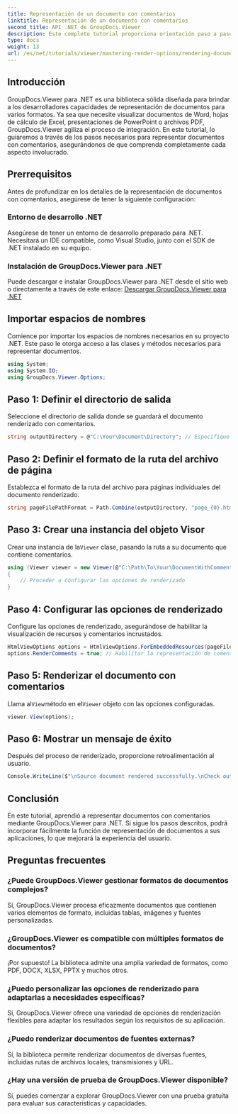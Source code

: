 ```yaml
---
title: Representación de un documento con comentarios
linktitle: Representación de un documento con comentarios
second_title: API .NET de GroupDocs.Viewer
description: Este completo tutorial proporciona orientación paso a paso sobre cómo representar documentos con comentarios en aplicaciones .NET utilizando la biblioteca GroupDocs.Viewer.
type: docs
weight: 13
url: /es/net/tutorials/viewer/mastering-render-options/rendering-document-comments/
---
```

## Introducción

GroupDocs.Viewer para .NET es una biblioteca sólida diseñada para brindar a los desarrolladores capacidades de representación de documentos para varios formatos. Ya sea que necesite visualizar documentos de Word, hojas de cálculo de Excel, presentaciones de PowerPoint o archivos PDF, GroupDocs.Viewer agiliza el proceso de integración. En este tutorial, lo guiaremos a través de los pasos necesarios para representar documentos con comentarios, asegurándonos de que comprenda completamente cada aspecto involucrado.

## Prerrequisitos
Antes de profundizar en los detalles de la representación de documentos con comentarios, asegúrese de tener la siguiente configuración:

### Entorno de desarrollo .NET
Asegúrese de tener un entorno de desarrollo preparado para .NET. Necesitará un IDE compatible, como Visual Studio, junto con el SDK de .NET instalado en su equipo.

### Instalación de GroupDocs.Viewer para .NET
Puede descargar e instalar GroupDocs.Viewer para .NET desde el sitio web o directamente a través de este enlace:
[Descargar GroupDocs.Viewer para .NET](https://releases.groupdocs.com/viewer/net/)

## Importar espacios de nombres
Comience por importar los espacios de nombres necesarios en su proyecto .NET. Este paso le otorga acceso a las clases y métodos necesarios para representar documentos.

```csharp
using System;
using System.IO;
using GroupDocs.Viewer.Options;
```

## Paso 1: Definir el directorio de salida
Seleccione el directorio de salida donde se guardará el documento renderizado con comentarios.

```csharp
string outputDirectory = @"C:\Your\Document\Directory"; // Especifique la ruta de su directorio
```

## Paso 2: Definir el formato de la ruta del archivo de página
Establezca el formato de la ruta del archivo para páginas individuales del documento renderizado.

```csharp
string pageFilePathFormat = Path.Combine(outputDirectory, "page_{0}.html");
```

## Paso 3: Crear una instancia del objeto Visor
 Crear una instancia de la`Viewer` clase, pasando la ruta a su documento que contiene comentarios.

```csharp
using (Viewer viewer = new Viewer(@"C:\Path\To\Your\DocumentWithComments.docx"))
{
    // Proceder a configurar las opciones de renderizado
}
```

## Paso 4: Configurar las opciones de renderizado
Configure las opciones de renderizado, asegurándose de habilitar la visualización de recursos y comentarios incrustados.

```csharp
HtmlViewOptions options = HtmlViewOptions.ForEmbeddedResources(pageFilePathFormat);
options.RenderComments = true; // Habilitar la representación de comentarios
```

## Paso 5: Renderizar el documento con comentarios
 Llama al`View`método en el`Viewer` objeto con las opciones configuradas.

```csharp
viewer.View(options);
```

## Paso 6: Mostrar un mensaje de éxito
Después del proceso de renderizado, proporcione retroalimentación al usuario.

```csharp
Console.WriteLine($"\nSource document rendered successfully.\nCheck output in {outputDirectory}.");
```

## Conclusión
En este tutorial, aprendió a representar documentos con comentarios mediante GroupDocs.Viewer para .NET. Si sigue los pasos descritos, podrá incorporar fácilmente la función de representación de documentos a sus aplicaciones, lo que mejorará la experiencia del usuario.

## Preguntas frecuentes

### ¿Puede GroupDocs.Viewer gestionar formatos de documentos complejos?
Sí, GroupDocs.Viewer procesa eficazmente documentos que contienen varios elementos de formato, incluidas tablas, imágenes y fuentes personalizadas.

### ¿GroupDocs.Viewer es compatible con múltiples formatos de documentos?
¡Por supuesto! La biblioteca admite una amplia variedad de formatos, como PDF, DOCX, XLSX, PPTX y muchos otros.

### ¿Puedo personalizar las opciones de renderizado para adaptarlas a necesidades específicas?
Sí, GroupDocs.Viewer ofrece una variedad de opciones de renderización flexibles para adaptar los resultados según los requisitos de su aplicación.

### ¿Puedo renderizar documentos de fuentes externas?
Sí, la biblioteca permite renderizar documentos de diversas fuentes, incluidas rutas de archivos locales, transmisiones y URL.

### ¿Hay una versión de prueba de GroupDocs.Viewer disponible?
Sí, puedes comenzar a explorar GroupDocs.Viewer con una prueba gratuita para evaluar sus características y capacidades.